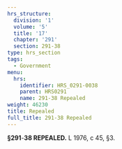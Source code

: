 ```yaml
---
hrs_structure:
  division: '1'
  volume: '5'
  title: '17'
  chapter: '291'
  section: 291-38
type: hrs_section
tags:
  - Government
menu:
  hrs:
    identifier: HRS_0291-0038
    parent: HRS0291
    name: 291-38 Repealed
weight: 46230
title: Repealed
full_title: 291-38 Repealed
---
```

**§291**-**38 REPEALED.** L 1976, c 45, §3.